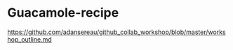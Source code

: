 # Guacamole-recipe
https://github.com/adansereau/github_collab_workshop/blob/master/workshop_outline.md
